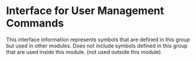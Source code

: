 
# Interface for User Management Commands
This interface information represents symbols that are defined in this group but used in other modules.  Does not include symbols defined in this group that are used inside this module.
(not used outside this module)

